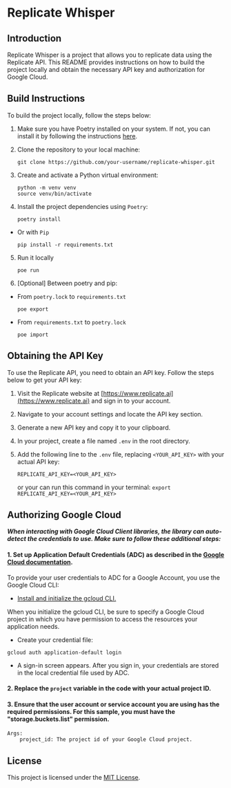 # Replicate Whisper

## Introduction
Replicate Whisper is a project that allows you to replicate data using the Replicate API. This README provides instructions on how to build the project locally and obtain the necessary API key and authorization for Google Cloud.

## Build Instructions
To build the project locally, follow the steps below:

1. Make sure you have Poetry installed on your system. If not, you can install it by following the instructions [here](https://python-poetry.org/docs/#installation).

2. Clone the repository to your local machine:
    ```shell
    git clone https://github.com/your-username/replicate-whisper.git
    ```

3. Create and activate a Python virtual environment:
    ```shell
    python -m venv venv
    source venv/bin/activate
    ```

4. Install the project dependencies using `Poetry`:
    ```shell
    poetry install
    ```
- Or with `Pip`
    ```shell
    pip install -r requirements.txt
    ```

5. Run it locally
    ```shell
    poe run
    ```

6. [Optional] Between poetry and pip:
- From `poetry.lock` to `requirements.txt`
    ```shell
    poe export
    ```
- From `requirements.txt` to `poetry.lock`
    ```shell
    poe import
    ```

## Obtaining the API Key
To use the Replicate API, you need to obtain an API key. Follow the steps below to get your API key:

1. Visit the Replicate website at [https://www.replicate.ai](https://www.replicate.ai) and sign in to your account.

2. Navigate to your account settings and locate the API key section.

3. Generate a new API key and copy it to your clipboard.

4. In your project, create a file named `.env` in the root directory.

5. Add the following line to the `.env` file, replacing `<YOUR_API_KEY>` with your actual API key:
    ```
    REPLICATE_API_KEY=<YOUR_API_KEY>
    ```
    or your can run this command in your terminal: `export REPLICATE_API_KEY=<YOUR_API_KEY>`

## Authorizing Google Cloud

***When interacting with Google Cloud Client libraries, the library can auto-detect the credentials to use.
Make sure to follow these additional steps:***

#### 1. Set up Application Default Credentials (ADC) as described in the [Google Cloud documentation](https://cloud.google.com/docs/authentication/external/set-up-adc).

To provide your user credentials to ADC for a Google Account, you use the Google Cloud CLI:

- [Install and initialize the gcloud CLI.](https://cloud.google.com/sdk/docs/install#linux)

When you initialize the gcloud CLI, be sure to specify a Google Cloud project in which you have permission to access the resources your application needs.

- Create your credential file:
```shell
gcloud auth application-default login
```
- A sign-in screen appears. After you sign in, your credentials are stored in the local credential file used by ADC.
#### 2. Replace the `project` variable in the code with your actual project ID.
#### 3. Ensure that the user account or service account you are using has the required permissions. For this sample, you must have the "storage.buckets.list" permission.
```
Args:
    project_id: The project id of your Google Cloud project.
```

## License
This project is licensed under the [MIT License](LICENSE).
